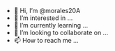 - 👋 Hi, I’m @morales20A
- 👀 I’m interested in ...
- 🌱 I’m currently learning ...
- 💞️ I’m looking to collaborate on ...
- 📫 How to reach me ...

<!---
morales20A/morales20A is a ✨ special ✨ repository because its `README.md` (this file) appears on your GitHub profile.
You can click the Preview link to take a look at your changes.
--->
